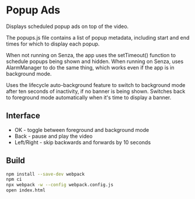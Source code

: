 # Popup Ads

Displays scheduled popup ads on top of the video.

The popups.js file contains a list of popup metadata, including start and end times for which to display each popup. 

When not running on Senza, the app uses the setTimeout() function to schedule popups being shown and hidden. When running on Senza, uses AlarmManager to do the same thing, which works even if the app is in background mode.

Uses the lifecycle auto-background feature to switch to background mode after ten seconds of inactivity, if no banner is being shown. Switches back to foreground mode automatically when it's time to display a banner.

## Interface

* OK - toggle between foreground and background mode
* Back - pause and play the video
* Left/Right - skip backwards and forwards by 10 seconds

## Build

```bash
npm install --save-dev webpack
npm ci
npx webpack -w --config webpack.config.js
open index.html
```
